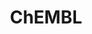---
bigquery: https://console.cloud.google.com/bigquery?p=patents-public-data&d=ebi_chembl&page=dataset
citation: '"The ChEMBL database in 2017." Anna Gaulton, Anne Hersey, Michał Nowotka,
  A Patrícia Bento, Jon Chambers, David Mendez, Prudence Mutowo, Francis Atkinson,
  Louisa J Bellis, Elena Cibrián-Uhalte, Mark Davies, Nathan Dedman, Anneli Karlsson,
  María Paula Magariños, John P Overington, George Papadatos, Ines Smit, Andrew R
  Leach Nucleic acids Research (2017) 45 (Database Issue), D945-D954'
contributors: European Bioinformatics Institute
cost: None
description: ChEMBL Data is a manually curated database of small molecules used in
  drug discovery, including information about existing patented drugs.
documentation: 'schema: https://www.ebi.ac.uk/chembl/db_schema


  '
last_edit: 04/10/2022, 10:44:35
location: https://console.cloud.google.com/marketplace/product/google_patents_public_datasets/chembl
maintained_by: EMBL-EBI, an outstation of European Molecular Biology Laboratory
related_publications: '

  ChEMBL: towards direct deposition of bioassay data.


  Mendez D, Gaulton A, Bento AP, Chambers J, De Veij M, Félix E, Magariños MP, Mosquera
  JF, Mutowo P, Nowotka M, Gordillo-Marañón M, Hunter F, Junco L, Mugumbate G, Rodriguez-Lopez
  M, Atkinson F, Bosc N, Radoux CJ, Segura-Cabrera A, Hersey A, Leach AR.


  — Nucleic Acids Res. 2019; 47(D1):D930-D940. doi: 10.1093/nar/gky1075

  '
schema_fields:
- standard_type
- pubmed_id
- uberon_id
- withdrawn_flag
- l6
- frac_class_id
- assay_desc
- last_page
- std_act_id
- last_active
- l1
- ref_url
- active_molregno
- mc_target_accession
- parent_type
- bao_endpoint
- mol_irac_id
- enzyme_tid
- usan_stem
- relation
- full_mwt
- mw_monoisotopic
- level3_description
- assay_type
- sequence_md5sum
- site_name
- compound_name
- mol_frac_id
- synonyms
- assay_subcellular_fraction
- protclasssyn_id
- site_id
- db_version
- alogp
- indication_class
- type
- acd_logd
- class_type
- nda_type
- heavy_atoms
- published_type
- as_id
- updated_by
- cidx
- target_mapping
- published_units
- level3
- cell_description
- cell_source_organism
- drug_substance_flag
- hrac_class_id
- compd_id
- efo_term
- doc_type
- domain_name
- standard_inchi
- inorganic_flag
- ddd_units
- ddd_comment
- usan_year
- level2
- molecular_mechanism
- entity_id
- withdrawn_year
- polymer_flag
- cell_source_tax_id
- species_group_flag
- aidx
- mol_hrac_id
- source_domain_id
- isoform
- comp_go_id
- comp_class_id
- class_level
- molsyn_id
- assay_tissue
- delist_flag
- mecref_id
- issue
- normal_range_max
- pref_name
- acd_most_apka
- enzyme_name
- aspect
- cell_source_tissue
- doc_id
- qed_weighted
- research_stem
- usan_stem_id
- patent_use_code
- previous_company
- l7
- mw_freebase
- full_molformula
- path
- dosed_ingredient
- bto_id
- max_phase
- hba
- target_type
- log_id
- tbl
- bao_id
- usan_substem
- l5
- targrel_id
- disease_efficacy
- level5
- site_residues
- alert_id
- approval_date
- aromatic_rings
- assay_category
- accession
- assay_strain
- homologue
- mc_organism
- units
- name
- binding_site_comment
- annotation
- domain_id
- direct_interaction
- l2
- src_description
- published_value
- actsm_id
- structure_type
- usan_stem_definition
- upper_value
- company
- hba_lipinski
- assay_tax_id
- l3
- source
- co_stem_id
- curation_comment
- num_alerts
- comments
- title
- smarts
- doi
- bei
- product_id
- pchembl_value
- warning_id
- mechanism_of_action
- selectivity_comment
- helm_notation
- alert_set_id
- tid_fixed
- met_id
- l8
- mol_atc_id
- start_position
- normal_range_min
- ddd_id
- warning_country
- level1_description
- job_id
- first_page
- res_stem_id
- met_conversion
- syn_type
- withdrawn_class
- confidence_score
- variant_id
- description
- related_tid
- cx_logp
- authors
- molecule_type
- level4
- patent_no
- domain_description
- level1
- strength
- assay_param_id
- rtb
- prodrug
- domain_type
- qudt_units
- availability_type
- prod_pat_id
- stem
- cx_most_apka
- warning_description
- tid
- indref_id
- uo_units
- action_type
- active_ingredient
- caloha_id
- max_phase_for_ind
- toid
- relationship_desc
- protein_class_id
- definition
- mc_tax_id
- canonical_smiles
- target_desc
- component_id
- tax_id
- set_name
- molfile
- priority
- chebi_par_id
- year
- hbd
- withdrawn_country
- assay_test_type
- pathway_id
- cell_ontology_id
- dosage_form
- warning_year
- version
- abstract
- first_approval
- l4
- chembl_id
- potential_duplicate
- parent_id
- acd_logp
- standard_inchi_key
- prediction_method
- molecular_species
- warning_type
- rgid
- level4_description
- idx
- mesh_id
- ddd_value
- journal
- record_id
- component_type
- ass_cls_map_id
- src_short_name
- ro3_pass
- parenteral
- activity_comment
- drugind_id
- applicant_full_name
- country
- relationship_type
- go_id
- parameter_value
- formulation_id
- smid
- targcomp_id
- assay_source
- protein_class_desc
- molregno
- major_class
- irac_class_id
- compound_key
- oral
- stat
- ddd_admr
- route
- ap_id
- publication_number
- volume
- level2_description
- end_position
- oc_id
- cl_lincs_id
- biocomp_id
- short_name
- parent_go_id
- standard_text_value
- activity_id
- data_validity_comment
- tissue_id
- published_relation
- db_source
- predbind_id
- assay_cell_type
- ad_type
- natural_product
- src_id
- subgroup
- warning_class
- parent_molregno
- standard_units
- withdrawn_reason
- alert_name
- src_compound_id
- cpd_str_alert_id
- bao_format
- ingredient
- compsyn_id
- topical
- black_box_warning
- lle
- first_in_class
- drug_product_flag
- who_extra
- orig_description
- hbd_lipinski
- label
- cell_id
- mechanism_comment
- cellosaurus_id
- mc_target_type
- standard_upper_value
- updated_on
- irac_code
- assay_id
- who_name
- sei
- component_synonym
- sitecomp_id
- creation_date
- cx_logd
- text_value
- pathway_key
- standard_flag
- standard_value
- le
- ridx
- organism
- therapeutic_flag
- metabolite_record_id
- num_lipinski_ro5_violations
- mutation
- num_ro5_violations
- efo_id
- drug_record_id
- value
- hrac_code
- atc_code
- curated_by
- acd_most_bpka
- clo_id
- cx_most_bpka
- trade_name
- cell_name
- patent_id
- confidence
- met_comment
- activity_count
- frac_code
- parameter_type
- assay_class_id
- chirality
- substrate_record_id
- ref_id
- entity_type
- metref_id
- src_assay_id
- downgraded
- mec_id
- psa
- standard_relation
- warnref_id
- submission_date
- innovator_company
- sequence
- status
- mesh_heading
- result_flag
- assay_organism
- patent_expire_date
- mc_target_name
- stem_class
- ref_type
- protein_class_synonym
- relationship
shortname: chembl
tags:
- biotechnology
- health
- chemical
- bioinformatics
- medical
terms_of_use: CC BY-SA 3.0
title: ChEMBL
uuid: e232a192-965c-4ec9-904c-155b6dfe56c5
---